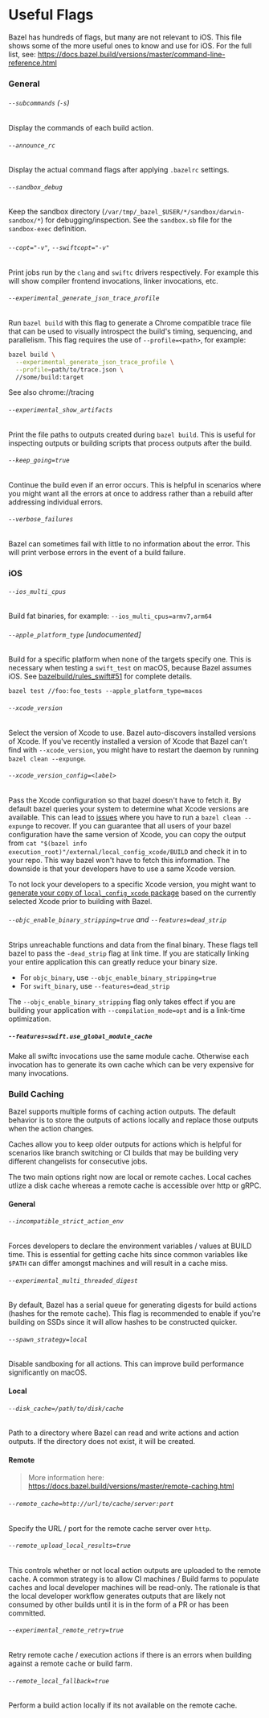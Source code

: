 # Useful Flags

Bazel has hundreds of flags, but many are not relevant to iOS. This file shows some of the more useful ones to know and use for iOS. For the full list, see: https://docs.bazel.build/versions/master/command-line-reference.html

### General

###### `--subcommands` (`-s`)

Display the commands of each build action.

###### `--announce_rc`

Display the actual command flags after applying `.bazelrc` settings.

###### `--sandbox_debug`

Keep the sandbox directory (`/var/tmp/_bazel_$USER/*/sandbox/darwin-sandbox/*`) for debugging/inspection. See the `sandbox.sb` file for the `sandbox-exec` definition.

###### `--copt="-v"`, `--swiftcopt="-v"`

Print jobs run by the `clang` and `swiftc` drivers respectively. For example this will show compiler frontend invocations, linker invocations, etc.

###### `--experimental_generate_json_trace_profile`

Run `bazel build` with this flag to generate a Chrome compatible trace file that can be used to visually introspect the build's timing, sequencing, and parallelism. This flag requires the use of `--profile=<path>`, for example:

```sh
bazel build \
  --experimental_generate_json_trace_profile \
  --profile=path/to/trace.json \
  //some/build:target
```
See also chrome://tracing

###### `--experimental_show_artifacts`

Print the file paths to outputs created during `bazel build`. This is useful for inspecting outputs or building scripts that process outputs after the build.

###### `--keep_going=true`

Continue the build even if an error occurs. This is helpful in scenarios where you might want all the errors at once to address rather than a rebuild after addressing individual errors.

###### `--verbose_failures`

Bazel can sometimes fail with little to no information about the error. This will print verbose errors in the event of a build failure.

### iOS

###### `--ios_multi_cpus`

Build fat binaries, for example: `--ios_multi_cpus=armv7,arm64`

###### `--apple_platform_type` [undocumented]

Build for a specific platform when none of the targets specify one. This is necessary when testing a  `swift_test` on macOS, because Bazel assumes iOS. See [bazelbuild/rules_swift#51](https://github.com/bazelbuild/rules_swift/issues/51) for complete details.

```
bazel test //foo:foo_tests --apple_platform_type=macos
```

###### `--xcode_version`

Select the version of Xcode to use. Bazel auto-discovers installed versions of Xcode. If you've recently installed a version of Xcode that Bazel can't find with `--xcode_version`, you might have to restart the daemon by running `bazel clean --expunge`.

###### `--xcode_version_config=<label>`

Pass the Xcode configuration so that bazel doesn't have to fetch it. By default bazel queries your system to determine what Xcode versions are available. This can lead to [issues](https://github.com/bazelbuild/bazel/issues/6056) where you have to run a `bazel clean --expunge` to recover. If you can guarantee that all users of your bazel configuration have the same version of Xcode, you can copy the output from `cat "$(bazel info execution_root)"/external/local_config_xcode/BUILD` and check it in to your repo. This way bazel won't have to fetch this information. The downside is that your developers have to use a same Xcode version.

To not lock your developers to a specific Xcode version, you might want to
[generate your copy of `local_config_xcode`
package](xcode_version_config/generate-xcode-version-config.sh) based on the
currently selected Xcode prior to building with Bazel.

###### `--objc_enable_binary_stripping=true` and `--features=dead_strip`

Strips unreachable functions and data from the final binary. These flags tell bazel to pass the `-dead_strip` flag at link time. If you are statically linking your entire application this can greatly reduce your binary size.

* For `objc_binary`, use `--objc_enable_binary_stripping=true`
* For `swift_binary`, use `--features=dead_strip`

The `--objc_enable_binary_stripping` flag only takes effect if you are building your application with `--compilation_mode=opt` and is a link-time optimization.

##### `--features=swift.use_global_module_cache`

Make all swiftc invocations use the same module cache. Otherwise each invocation has to generate its own cache which can be very expensive for many invocations.

### Build Caching

Bazel supports multiple forms of caching action outputs. The default behavior is to store the outputs of actions locally and replace those outputs when the action changes.

Caches allow you to keep older outputs for actions which is helpful for scenarios like branch switching or CI builds that may be building very different changelists for consecutive jobs.

The two main options right now are local or remote caches. Local caches utlize a disk cache whereas a remote cache is accessible over http or gRPC.

#### General 

###### `--incompatible_strict_action_env`

Forces developers to declare the environment variables / values at BUILD time. This is essential for getting cache hits since common variables like `$PATH` can differ amongst machines and will result in a cache miss.

###### `--experimental_multi_threaded_digest`

By default, Bazel has a serial queue for generating digests for build actions (hashes for the remote cache). This flag is recommended to enable if you're building on SSDs since it will allow hashes to be constructed quicker.

###### `--spawn_strategy=local`

Disable sandboxing for all actions. This can improve build performance significantly on macOS.

#### Local

###### `--disk_cache=/path/to/disk/cache`

Path to a directory where Bazel can read and write actions and action outputs. If the directory does not exist, it will be created.

#### Remote

> More information here: https://docs.bazel.build/versions/master/remote-caching.html

###### `--remote_cache=http://url/to/cache/server:port`

Specify the URL / port for the remote cache server over `http`.

###### `--remote_upload_local_results=true`

This controls whether or not local action outputs are uploaded to the remote cache. A common strategy is to allow CI machines / Build farms to populate caches and local developer machines will be read-only. The rationale is that the local developer workflow generates outputs that are likely not consumed by other builds until it is in the form of a PR or has been committed.

###### `--experimental_remote_retry=true`

Retry remote cache / execution actions if there is an errors when building against a remote cache or build farm.

###### `--remote_local_fallback=true`

Perform a build action locally if its not available on the remote cache.
